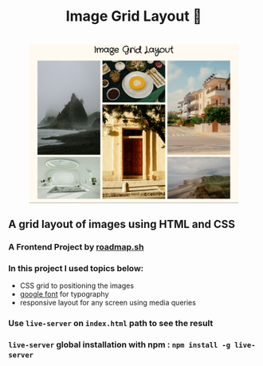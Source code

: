 <h1 align="center">Image Grid Layout 📝<h1>
<p align="center">
<img align="center" width="420px" src="./img/banner.png" alt="Banner Image">
</p>

## A grid layout of images using HTML and CSS

### A Frontend Project by [roadmap.sh](https://roadmap.sh/frontend/projects)

### In this project I used topics below:

-   CSS grid to positioning the images
-   [google font](https://fonts.google.com/) for typography
-   responsive layout for any screen using media queries

### Use `live-server` on `index.html` path to see the result

### `live-server` global installation with npm : `npm install -g live-server`
